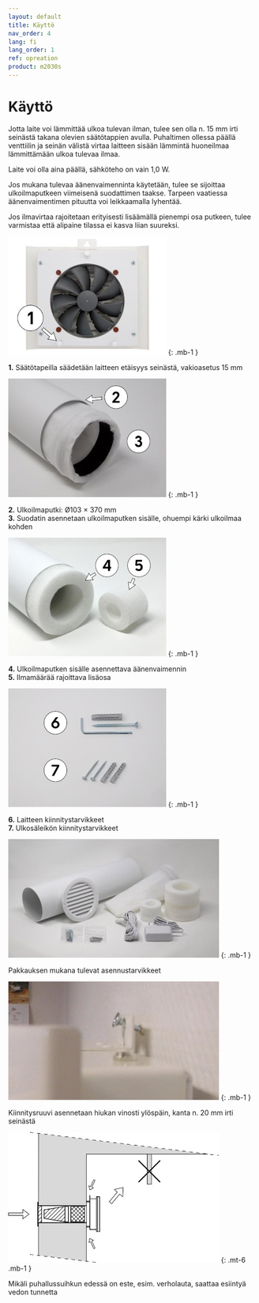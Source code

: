```yaml
---
layout: default
title: Käyttö
nav_order: 4
lang: fi
lang_order: 1
ref: opreation
product: m2030s
---
```


# Käyttö

Jotta laite voi lämmittää ulkoa tulevan ilman, tulee sen olla n. 15 mm irti seinästä takana olevien säätötappien avulla. Puhaltimen ollessa päällä venttiilin ja seinän välistä virtaa laitteen sisään lämmintä huoneilmaa lämmittämään ulkoa tulevaa ilmaa.

Laite voi olla aina päällä, sähköteho on vain 1,0 W.

Jos mukana tulevaa äänenvaimenninta käytetään, tulee se sijoittaa ulkoilmaputkeen viimeisenä suodattimen taakse. Tarpeen vaatiessa äänenvaimentimen pituutta voi leikkaamalla lyhentää.

Jos ilmavirtaa rajoitetaan erityisesti lisäämällä pienempi osa putkeen, tulee varmistaa että alipaine tilassa ei kasva liian suureksi.


![alt text](/assets/images/use-a-320x240.jpg "Logo Title Text 1")
{: .mb-1 }

**1.** Säätötapeilla säädetään laitteen etäisyys seinästä, vakioasetus 15 mm

![alt text](/assets/images/use-b-320x240.jpg "Logo Title Text 1")
{: .mb-1 }

**2.** Ulkoilmaputki: Ø103 × 370 mm  
**3.** Suodatin asennetaan ulkoilmaputken sisälle, ohuempi kärki ulkoilmaa kohden

![alt text](/assets/images/use-c-320x240.jpg "Logo Title Text 1")
{: .mb-1 }

**4.** Ulkoilmaputken sisälle asennettava äänenvaimennin  
**5.** Ilmamäärää rajoittava lisäosa

![alt text](/assets/images/use-d-320x240.jpg "Logo Title Text 1")
{: .mb-1 }

**6.** Laitteen kiinnitystarvikkeet  
**7.** Ulkosäleikön kiinnitystarvikkeet

![Kuva pakkaussisällöstä](/assets/images/use-e-427x240.jpg)
{: .mb-1 }

Pakkauksen mukana tulevat asennustarvikkeet

![Kuva kiinnitysruuvista asennusvaiheessa](/assets/images/use-f-427x240.jpg)
{: .mb-1 }

Kiinnitysruuvi asennetaan hiukan vinosti ylöspäin, kanta n. 20 mm irti seinästä

![alt text](/assets/images/draught-notice.jpg)
{: .mt-6 .mb-1 }

<i data-feather="alert-triangle" class="v-align-text-bottom"></i>
Mikäli puhallussuihkun edessä on este, esim. verholauta, saattaa esiintyä vedon tunnetta


